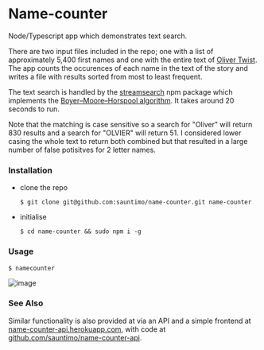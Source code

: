 # Name-counter
Node/Typescript app which demonstrates text search.

There are two input files included in the repo; one with a list of approximately 5,400 first names and one with the entire text of [Oliver Twist](https://en.wikipedia.org/wiki/Oliver_Twist). The app counts the occurences of each name in the text of the story and writes a file with results sorted from most to least frequent. 

The text search is handled by the [streamsearch](https://www.npmjs.com/package/streamsearch) npm package which implements the [Boyer–Moore–Horspool algorithm](https://en.wikipedia.org/wiki/Boyer%E2%80%93Moore%E2%80%93Horspool_algorithm). It takes around 20 seconds to run.

Note that the matching is case sensitive so a search for "Oliver" will return 830 results and a search for "OLVIER" will return 51. I considered lower casing the whole text to return both combined but that resulted in a large number of false potisitves for 2 letter names. 

### Installation

- clone the repo
  ```
  $ git clone git@github.com:sauntimo/name-counter.git name-counter
  ```
  
- initialise
  ```
  $ cd name-counter && sudo npm i -g 
  ```

### Usage

```
$ namecounter
```

![image](https://user-images.githubusercontent.com/2720466/94945032-fdf06c00-04d1-11eb-83cd-3466eff93b92.png)


### See Also

Similar functionality is also provided at via an API and a simple frontend at [name-counter-api.herokuapp.com](https://name-counter-api.herokuapp.com/), with code at [github.com/sauntimo/name-counter-api](https://github.com/sauntimo/name-counter-api).
